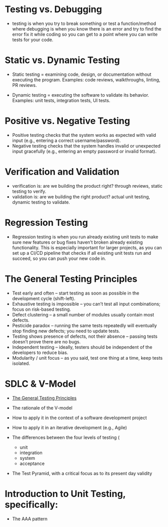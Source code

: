 # Testing vs. Debugging
- testing is when you try to break something or test a function/method where debugging is when you know there is an error and try to find the error fix it while coding so you can get to a point where you can write tests for your code.

# Static vs. Dynamic Testing
- Static testing = examining code, design, or documentation without executing the program. Examples: code reviews, walkthroughs, linting, PR reviews.

- Dynamic testing = executing the software to validate its behavior. Examples: unit tests, integration tests, UI tests.

# Positive vs. Negative Testing
- Positive testing checks that the system works as expected with valid input (e.g., entering a correct username/password).
- Negative testing checks that the system handles invalid or unexpected input gracefully (e.g., entering an empty password or invalid format).

# Verification and Validation
- verification is: are we building the product right? through reviews, static testing to verify.
- validation is: are we building the right product? actual unit testing, dynamic testing to validate.

# Regression Testing
- Regression testing is when you run already existing unit tests to make sure new features or bug fixes haven’t broken already existing functionality. This is especially important for larger projects, as you can set up a CI/CD pipeline that checks if all existing unit tests run and succeed, so you can push your new code in.

# The General Testing Principles
- Test early and often – start testing as soon as possible in the development cycle (shift-left).
- Exhaustive testing is impossible – you can’t test all input combinations; focus on risk-based testing.
- Defect clustering – a small number of modules usually contain most defects.
- Pesticide paradox – running the same tests repeatedly will eventually stop finding new defects; you need to update tests.
- Testing shows presence of defects, not their absence – passing tests doesn’t prove there are no bugs.
- Independent testing – ideally, testers should be independent of the developers to reduce bias.
- Modularity / unit focus – as you said, test one thing at a time, keep tests isolated.

# SDLC & V-Model
- [The General Testing Principles](https://www.geeksforgeeks.org/software-engineering/software-engineering-sdlc-v-model/)

- The rationale of the V-model
- How to apply it in the context of a software development project
- How to apply it in an iterative development (e.g., Agile)
- The differences between the four levels of testing (
    - unit
    - integration
    - system 
    - acceptance

- The Test Pyramid, with a critical focus as to its present day validity

# Introduction to Unit Testing, specifically:
- The AAA pattern
